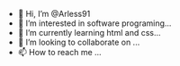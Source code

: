 - 👋 Hi, I’m @Arless91
- 👀 I’m interested in software programing...
- 🌱 I’m currently learning html and css...
- 💞️ I’m looking to collaborate on ...
- 📫 How to reach me ...

<!---
Arless91/Arless91 is a ✨ special ✨ repository because its `README.md` (this file) appears on your GitHub profile.
You can click the Preview link to take a look at your changes.
--->
